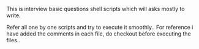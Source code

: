 This is interview basic questions shell scripts which will asks mostly to write.

Refer all one by one scripts and try to execute it smoothly..
For reference i have added the comments in each file, do checkout before executing the files..
 
